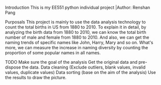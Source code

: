 Introduction
This is my EE551 python individual project |Author: Renshan Pang

Purposals
This project is mainly to use the data analysis technology to count the total births in US from 1880 to 2010. To explain it in detail, by analyzing the birth data from 1880 to 2010, we can know the total birth number of male and female from 1880 to 2010. And also, we can get the naming trends of specific names like John, Harry, Mary and so on. What's more, we can measure the increase in naming diversity by counting the proportion of some popular names in all names. 

TODO
Make sure the goal of the analysis
Get the original data and pre-dispose the data.
Data cleaning (Exclude outliers, blank values, invalid values, duplicate values)
Data sorting (base on the aim of the analysis)
Use the results to draw the picture.

